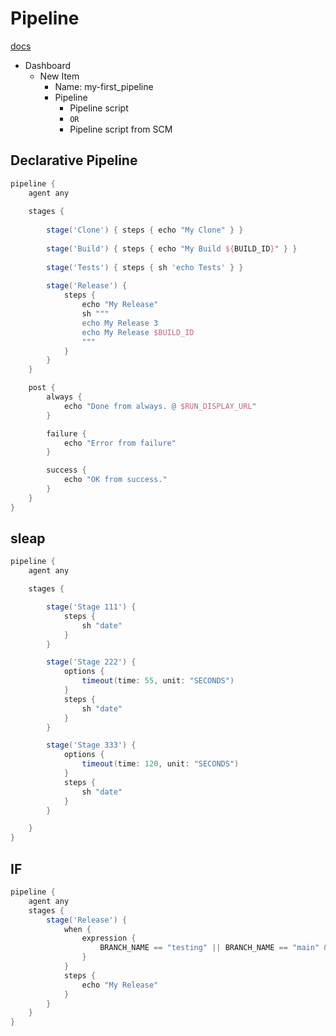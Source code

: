 # Pipeline
[docs](https://www.jenkins.io/doc/book/pipeline/syntax/)


- Dashboard 
  - New Item 
    - Name: my-first_pipeline
    - Pipeline
      - Pipeline script
      - `OR`
      - Pipeline script from SCM



## Declarative Pipeline
```groovy
pipeline {
    agent any
    
    stages {
        
        stage('Clone') { steps { echo "My Clone" } }
        
        stage('Build') { steps { echo "My Build ${BUILD_ID}" } }
        
        stage('Tests') { steps { sh 'echo Tests' } }
        
        stage('Release') {
            steps {
                echo "My Release"
                sh """
                echo My Release 3
                echo My Release $BUILD_ID
                """
            }
        }
    }

    post {
        always {
            echo "Done from always. @ $RUN_DISPLAY_URL"
        }

        failure {
            echo "Error from failure"
        }

        success {
            echo "OK from success."
        }
    }
}
```



## sleap
```groovy
pipeline {
    agent any

    stages {

        stage('Stage 111') {
            steps {
                sh "date"
            }
        }

        stage('Stage 222') {
            options {
                timeout(time: 55, unit: "SECONDS")
            }
            steps {
                sh "date"
            }
        }

        stage('Stage 333') {
            options {
                timeout(time: 120, unit: "SECONDS")
            }
            steps {
                sh "date"
            }
        }

    }
}
```


## IF
```groovy
pipeline {
    agent any
    stages {
        stage('Release') {
            when {
                expression {
                    BRANCH_NAME == "testing" || BRANCH_NAME == "main" && $BUILD_ID == 12
                }
            }
            steps {
                echo "My Release"
            }
        }
    }
}
```
